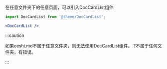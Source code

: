 在任意文件夹下的任意页面，可以引入DocCardList组件

```jsx title='docs/sidebar/index.md'
import DocCardList from '@theme/DocCardList';

<DocCardList />
```

:::caution

如果ceshi.md不属于任意文件夹，则无法使用DocCardList组件。
?不属于任何文件夹，有错误。

:::
